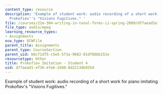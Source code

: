 ```yaml
---
content_type: resource
description: 'Example of student work: audio recording of a short work for piano imitating
  Prokofiev''s "Visions Fugitives." '
file: /courses/21m-304-writing-in-tonal-forms-ii-spring-2009/d77aead1ef36efeb2d408d2213db935d_fugitives4.mp3
file_type: audio/mpeg
learning_resource_types:
- Assignments
ocw_type: OCWFile
parent_title: Assignments
parent_type: CourseSection
parent_uid: b8cf1df5-c5e5-5f3a-9082-81df88bb151e
resourcetype: Other
title: Prokofiev Imitation - Student 4
uid: d77aead1-ef36-efeb-2d40-8d2213db935d
---
```

Example of student work: audio recording of a short work for piano imitating Prokofiev's "Visions Fugitives." 

